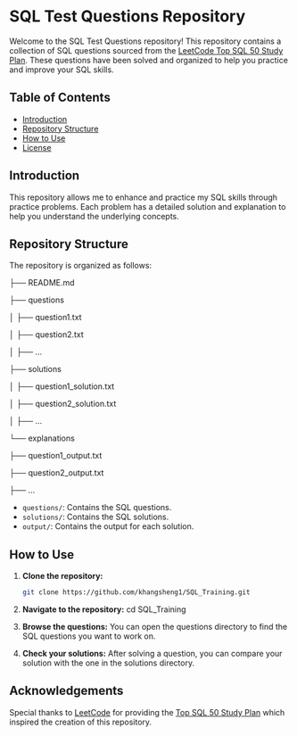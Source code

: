 # SQL Test Questions Repository

Welcome to the SQL Test Questions repository! This repository contains a collection of SQL questions sourced from the [LeetCode Top SQL 50 Study Plan](https://leetcode.com/studyplan/top-sql-50/). These questions have been solved and organized to help you practice and improve your SQL skills.

## Table of Contents

- [Introduction](#introduction)
- [Repository Structure](#repository-structure)
- [How to Use](#how-to-use)
- [License](#license)

## Introduction

This repository allows me to enhance and practice my SQL skills through practice problems. Each problem has a detailed solution and explanation to help you understand the underlying concepts.

## Repository Structure

The repository is organized as follows:


├── README.md

├── questions

│ ├── question1.txt

│ ├── question2.txt

│ ├── ...


├── solutions

│ ├── question1_solution.txt

│ ├── question2_solution.txt

│ ├── ...


└── explanations

├── question1_output.txt

├── question2_output.txt

├── ...



- `questions/`: Contains the SQL questions.
- `solutions/`: Contains the SQL solutions.
- `output/`: Contains the output for each solution.

## How to Use

1. **Clone the repository:**
   ```bash
   git clone https://github.com/khangsheng1/SQL_Training.git

2. **Navigate to the repository:**
   cd SQL_Training

3. **Browse the questions:**
   You can open the questions directory to find the SQL questions you want to work on.

4. **Check your solutions:**
   After solving a question, you can compare your solution with the one in the solutions directory.

## Acknowledgements
Special thanks to [LeetCode](https://leetcode.com/) for providing the [Top SQL 50 Study Plan](https://leetcode.com/studyplan/top-sql-50/) which inspired the creation of this repository.
